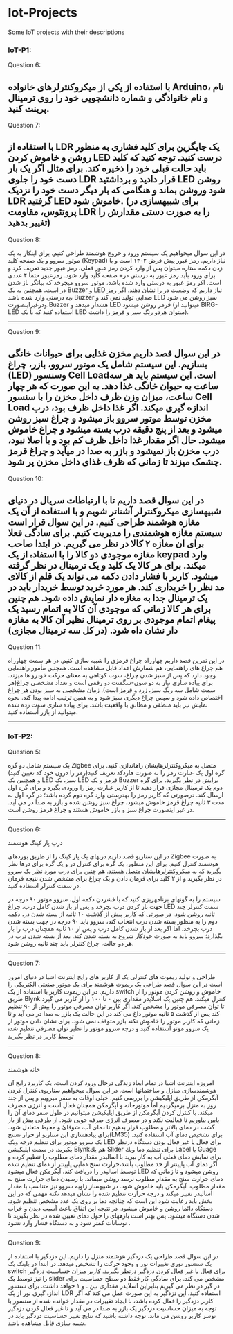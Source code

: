 # Iot-Projects
Some IoT projects with their descriptions


### IoT-P1:

Question 6:

با استفاده از يکی از ميكروكنترلرهای خانواده Arduino، نام و نام خانوادگی و شماره دانشجويی خود را روى ترمینال پرینت كنيد.
-------------------------------------------------------------------------------------
Question 7:

با استفاده از LDR یک جایگزین برای کلید فشاری به منظور روشن و خاموش کردن LED درست کنید. توجه کنید که کلید باید حالت قبلی خود را ذخیره کند. برای مثال اگر یک بار دست خود را جلوی LDR قرار داديد و برداشتيد LED روشن شود وروشن بماند و هنگامی که بار دیگر دست خود را نزدیک LDR گرفتید LED خاموش شود. (براى شبيهسازى در پروتئوس، مقاومت LDR را به صورت دستی مقدارش را تغيير بدهید)
-------------------------------------------------------------------------------------
Question 8:

در این سوال میخواهیم یک سيستم ورود و خروج هوشمند طراحی کنيم. برای اینكار به يک موتور سروو و يک صفحه كليد (Keypad) نیاز داریم. رمز عبور پیش فرض ١۴٠٢ است و با زدن دکمه ستاره میتوان پس از وارد كردن رمز عبور فعلى، رمز عبور جدید تعریف کرد و برای ورود باید رمز عبور به درستی در+ صفحه کلید وارد شود. رمزعبور حتما ۴ عددی است. اکر رمز عبور به درستی وارد شده باشد، موتور سروو میچرخد كه بیانگر باز شدن در است، همچنین به يک Buzzer و LED نياز داريم كه وضعيت در را نشان دهند. اگر رمز به درستی وارد شده باشد، Buzzer صدایی توليد نمى كند و LED سبز روشن مى شود ودرغيراينصورت،Buzzer هشدار میدهد و LED قرمز روشن میشود (میتوانید از BIRG-LED استفاده کنید که با یک LED میتوان هردو رنگ سبز و قرمز را داشت).

-------------------------------------------------------------------------------------
Question 9:

در این سوال قصد داریم مخزن غذایی برای حیوانات خانگی بسازیم. این سیستم شامل يک موتور سروو، بازر، چراغ (LED) وسنسور Cell Loadاست. این سیستم باید هر سه ساعت به حیوان خانگی غذا دهد. به این صورت که هر چهار ساعت، میزان وزن ظرف داخل مخزن را با سنسور Cell Load اندازه گیری میکند. اگر غذا داخل ظرف بود، درب مخزن توسط موتور سروو باز میشود و چراغ سبز روشن میشود و بعد از پنج دقیقه درب بسته میشود و چراغ خاموش میشود. حال اگر مقدار غذا داخل ظرف کم بود و یا اصلا نبود، درب مخزن باز نمیشود و بازر به صدا در میآید و چراغ قرمز چشمک میزند تا زمانی که ظرف غذای داخل مخزن پر شود.
-------------------------------------------------------------------------------------
Question 10:

در این سوال قصد داریم تا با ارتباطات سریال در دنیای شبیهسازی میکروکنترلر آشناتر شویم و با استفاده از آن یک مغازه هوشمند طراحی کنیم. در این سوال قرار است سیستم مغازه هوشمندی را مدیریت کنیم. برای سادگی فعلا برای ان مغازه ٢ کالا در نظر می گیریم. در ابتدا صاحب مغازه موجودی دو کالا را با استفادہ از یک keypad وارد میکند. برای هر کالا یک کلید و یک ترمینال در نظر گرفته میشود. کاربر با فشار دادن دکمه می تواند یک قلم از کالای مد نظر را خریداری کند. هر مورد خرید توسط خریدار باید در یک ترمینال جدا به مغازه دار نمایش داده شود. هم چنین برای هر کالا زمانی که موجودی آن کالا به اتمام رسید یک پیغام اتمام موجودی بر روی ترمینال نظیر آن کالا به مغازه دار نشان داه شود. (در كل سه ترمينال مجازى)
-------------------------------------------------------------------------------------
Question 11:

در این تمرین قصد داریم چهارراه چراغ قرمزی را شبیه سازی کنیم. در هر سمت چهارراه هم چراغ های راهنمایی، هم شمارش اعداد قابل مشاهده است. همچنین مأمور راهنمایی وجود دارد که پس از سبز شدن چراغ، سوت کوتاهی به معنای حرکت خودرو ها میزند. برای پیاده سازی نیاز به دو سون-سگمنت دو رقمی است و تعداد مشخصی چراغ(هر سمت شامل سه رنگ سیز، زرد و قرمز است). زمان مشخصی به سبز بودن هر چراغ اختصاص داده شود و سپس چراغ دیگری سبز شود و به همین ترتیب ادامه پیدا كند. نحوه نمایش نیز باید منطقی و مطابق با واقعیت باشد. برای پیاده سازی سوت زده شده میتوانید از بازر استفاده کنید.

-------------------------------------------------------------------------------------
### IoT-P2:

Question 5:

یک سیستم شامل دو گره Zigbee متصل به میکروکنترلرهایشان راهاندازی کنید. برای گره اول یک عبارت رمز را به صورت هاردکد تعریف کنید(رمز را درون خود کد تعیین کنید) و همچنین یک LED سبز، يک LED قرمز و يک Buzzer برایش در نظر بگیرید. برای گره دوم یک ترمینال مجازی قرار دهید تا از کاربر عبارت رمز را ورودی بگیرد و برای گره اول ارسال کند. درصورتی که کاربر رمز را بهدرستی وارد گره دوم كرده باشد؛ در گره اول به مدت ٣ ثانیه چراغ قرمز خاموش میشود، چراغ سبز روشن شده و بازر به صدا در می آید. در غیر اینصورت چراغ سبز و بازر خاموش هستند و چراغ قرمز روشن است.

-------------------------------------------------------------------------------------
Question 6:

درب پار کینگ هوشمند

در این سناریو قصد داریم دربهای یک پار کینگ را از طریق بوردهای Zigbee به صورت هوشمند کنترل کنیم. برای این منظور، یک گره برای کنترل در و یک گره برای درها نظر بگیرید که به میکروکنترلرهایشان متصل هستند. هم چنین برای درب مورد نظر یک سروو در نظر بگیرید و از ٢ کلید برای فرمان دادن و یک چراغ برای مشخص شدن نتیجه فرمان در سمت کنترلر استفاده كنید.

سیستم را به گونهای برنامهریزی کنید که با فشردن دکمه اول، سروو موتور ٩٠ درجه در جھت باز کردن درب بچرخد و پس از باز شدن کامل درب، چراغ LED سمت کنترلر چند ثانیه روشن شود. در صورتی که کاربر پیش از گذشت ١٠ ثانیه از بسته شدن در، دکمه دوم را به منظور بسته شدن درب انتخاب کند، سروو باید ٩٠ درجه در جهت بسته شدن درب بچرخد. اما اگر بعد از باز شدن کامل درب و پس از ١٠ ثانیه همچنان درب را باز بگذارد؛ سروو باید به صورت خودکار شروع به بسته شدن کند. بعد از بسته شدن درب در هر دو حالت، چراغ کنترلر باید چند ثانیه روشن شود.

-------------------------------------------------------------------------------------
Question 7:

طراحی و تولید ریموت های کنترلی یک از کاربر های رایج اینترنت اشیا در دنیای امروز است در این سوال قصد طراحی یک ریموت هوشمند برای یک موتور صنعتی الکتریکی را داریم. در اين ريموت كاربر با استفاده از يک switch خاموش و روشن کردن موتور را از طریق Blynk کنترل میکند. هم چنین یک اسلایدر مقداری بین ٠ تا ١٠٠ را از کاربر می گیرد تا توان مصرفی موتور را مشخص کند. اگر کاربر توان مصرفی موتور را بیش از ٩٠ تنظیم کند پس از گذشت ۵ ثانیه موتور داغ می کند در این حالت یک بازر به صدا در می آید و تا زمانی که کاربر موتور را خاموش نکند بازر متوقف نمی شود. برای نشان دادن موتور از یک سروو موتو استفاده کنید و درجه سروو موتور را نظیر توان مصرفی تنظیم شدہ توسط کاربر در نظر بگیرید

-------------------------------------------------------------------------------------
Question 8:

خانه هوشمند

امروزه اینترنت اشیا در تمام ابعاد زندگی درحال ورود کردن است. یک کاربرد رایج آن هوشمندسازی منازل و ساختمانها است. در این سوال میخواهیم سناریوی کنترل کردن آبگرمکن از طریق اپلیکیشن را بررسی کنیم. خیلی اوقات به سفر میرویم و پس از چند روز به منزل برمیگردیم اما موتورخانه و آېگرمکن همچنان فعال است و انرژی مصرف میکند. با کنترل کردن آېگرمکن از طریق اپلیکیشن میتوانیم در طول سفر دمای آن را پایین بیاوریم تا فعالیت نکند و در مصرف انرژی صرفه جویی شود. از طرفی پیش از باز گشت در دمای بالاتر و مطلوب قرار بدهیم تا دمای آب، شوفائ و محيط متعادل شود. برای پيادهسازى اين سناريو از حرار تسنج(LM35) برای تشخیص دمای آب استفاده كنيد. يک سروو موتور برای تنظيم درجه ويک LED براى فعال يا غير فعال بودن دستگاه درنظر بكيريد. در سمت اپليكيشن Blynkهم يك Slider براى تنظيم دما ويك Label يا Guage براى نمايش دماى فعلی آب به کار ببرید با اسالیدر مقدار دمای مطلوب را تنظیم کرده و اگر دمای آب پایینتر از حد مطلوب باشد،حرارت سنج دمایی پایینتر از دمای تنظیم شده توسط اسالیدر را دریافت کند، آبگرمکن فعال میشود LED روشن میشود و تا زمانی كه دمای حرارت سنج به مقدار مطلوب نرسد روشن میماند. با رسیدن دمای حرارت سنج به مقدار مطلوب، آبگرمکن باید خاموش شود. در شبیھساز زاویه سروو نیز متناسب با مقدار اسالیدر تغییر میکند و درجه حرارت تنظیم شده را نشان میدهد نکته مهمی که در این بخش باید رعایت شود این است که چنانچه دما بر روی یک عدد مشخص تنظیم شود، دستگاه دائما روشن و خاموش میشود. در نتیجه این اتفاق باعث آسیب دیدن و خراب شدن دستگاه میشود. پس بهتر است بازههای را حول دمای تعیین شده در نظر بگیرید تا نوسانات کمتر شود و به دستگاه فشار وارد نشود .

-------------------------------------------------------------------------------------
Question 9:

در این سوال قصد طراحی یک دزدگیر هوشمند منزل را داریم. این دزدگیر با استفاده از یک سنسور نوری تغییرات نور و وجود حرکت را تشخیص میدهد. در ابتدا در بلینک یک switch برای فعال یا غیر فعال کردن دزدگیر درنظر بگیرید. کاربر میزان حساسیت دزدگیر را نیز توسط یک slider مشخص می کند. برای سادگی کار فقط دو سطح حساسیت برای دز گیر در نظر می گیریم بنابراین اسلایدر مقداری بین . و ١ خواهد داشت. برای سنسور اندازہ گیری نور از یک LDR استفاده کنید. این دزدگیر به این صورت عمل می کند که اگر کاربر دزدگیر را فعال کرده باشد، با ایجاد تغییرات در مقدار خوانده شده از سنسور با توجه به میزان حساسیت دزدگیر یک بازر به صدا در می آید و تا غیر فعال کردن دزدگیر توسز کاربر روشن می ماند. توجه داشته باشيد كه نتايج تغيير حساسيت دزدگیر باید در شبیه سازی قابل مشاهده باشد.

